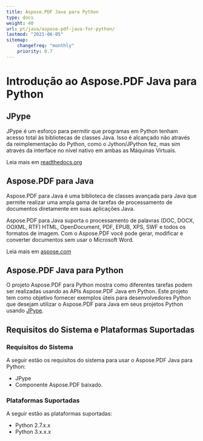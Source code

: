 ```yaml
---
title: Aspose.PDF Java para Python
type: docs
weight: 40
url: pt/java/aspose-pdf-java-for-python/
lastmod: "2021-06-05"
sitemap:
    changefreq: "monthly"
    priority: 0.7
---
```


# Introdução ao Aspose.PDF Java para Python

## JPype

JPype é um esforço para permitir que programas em Python tenham acesso total às bibliotecas de classes Java. Isso é alcançado não através da reimplementação do Python, como o Jython/JPython fez, mas sim através da interface no nível nativo em ambas as Máquinas Virtuais.

Leia mais em [readthedocs.org](http://jpype.readthedocs.org/en/latest/userguide.html)

## Aspose.PDF para Java

Aspose.PDF para Java é uma biblioteca de classes avançada para Java que permite realizar uma ampla gama de tarefas de processamento de documentos diretamente em suas aplicações Java.

Aspose.PDF para Java suporta o processamento de palavras (DOC, DOCX, OOXML, RTF) HTML, OpenDocument, PDF, EPUB, XPS, SWF e todos os formatos de imagem. Com o Aspose.PDF você pode gerar, modificar e converter documentos sem usar o Microsoft Word.

Leia mais em [aspose.com](https://products.aspose.com/words/java)

## Aspose.PDF Java para Python

O projeto Aspose.PDF para Python mostra como diferentes tarefas podem ser realizadas usando as APIs Aspose.PDF Java em Python. Este projeto tem como objetivo fornecer exemplos úteis para desenvolvedores Python que desejam utilizar o Aspose.PDF para Java em seus projetos Python usando [JPype](http://jpype.readthedocs.org/en/latest/userguide.html).

## Requisitos do Sistema e Plataformas Suportadas

### Requisitos do Sistema

A seguir estão os requisitos do sistema para usar o Aspose.PDF Java para Python:

- JPype
- Componente Aspose.PDF baixado.

### Plataformas Suportadas

A seguir estão as plataformas suportadas:

- Python 2.7.x.x
- Python 3.x.x.x